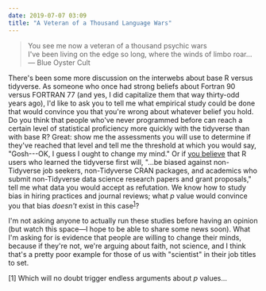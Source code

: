 ```yaml
---
date: 2019-07-07 03:09
title: "A Veteran of a Thousand Language Wars"
---
```


> You see me now a veteran of a thousand psychic wars<br/>
> I've been living on the edge so long, where the winds of limbo roar…<br/>
> — Blue Oyster Cult

There's been some more discussion on the interwebs about base R versus tidyverse.
As someone who once had strong beliefs about Fortran 90 versus FORTRAN 77
(and yes, I did capitalize them that way thirty-odd years ago),
I'd like to ask you to tell me
what empirical study could be done that would convince you that you're wrong
about whatever belief you hold.
Do you think that people who've never programmed before
can reach a certain level of statistical proficiency more quickly with the tidyverse than with base R?
Great:
show me the assessments you will use to determine if they've reached that level
and tell me the threshold at which you would say, "Gosh---OK, I guess I ought to change my mind."
Or if [you believe](https://github.com/matloff/TidyverseSkeptic)
that R users who learned the tidyverse first will,
"…be biased against non-Tidyverse job seekers,
non-Tidyverse CRAN packages,
and academics who submit non-Tidyverse data science research papers and grant proposals,"
tell me what data you would accept as refutation.
We know how to study bias in hiring practices and journal reviews;
what *p* value would convince you that bias *doesn't* exist in this case<sup><a href="#p-value">1</a></sup>?

I'm not asking anyone to actually run these studies before having an opinion
(but watch this space—I hope to be able to share some news soon).
What I'm asking for is evidence that people are willing to change their minds,
because if they're not,
we're arguing about faith,
not science,
and I think that's a pretty poor example for those of us with "scientist" in their job titles to set.

<a id="p-value">[1]</a> Which will no doubt trigger endless arguments about *p* values...
